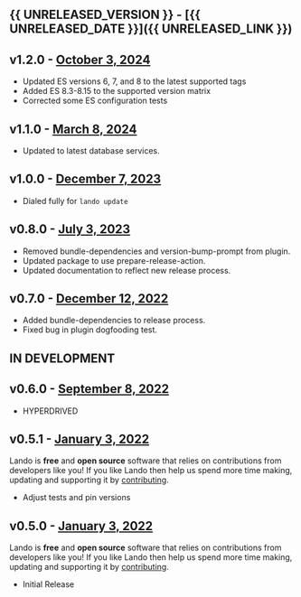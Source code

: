 ## {{ UNRELEASED_VERSION }} - [{{ UNRELEASED_DATE }}]({{ UNRELEASED_LINK }})

## v1.2.0 - [October 3, 2024](https://github.com/lando/elasticsearch/releases/tag/v1.2.0)

* Updated ES versions 6, 7, and 8 to the latest supported tags
* Added ES 8.3-8.15 to the supported version matrix
* Corrected some ES configuration tests

## v1.1.0 - [March 8, 2024](https://github.com/lando/elasticsearch/releases/tag/v1.1.0)

* Updated to latest database services.

## v1.0.0 - [December 7, 2023](https://github.com/lando/elasticsearch/releases/tag/v1.0.0)

* Dialed fully for `lando update`

## v0.8.0 - [July 3, 2023](https://github.com/lando/elasticsearch/releases/tag/v0.8.0)

* Removed bundle-dependencies and version-bump-prompt from plugin.
* Updated package to use prepare-release-action.
* Updated documentation to reflect new release process.

## v0.7.0 - [December 12, 2022](https://github.com/lando/elasticsearch/releases/tag/v0.7.0)

* Added bundle-dependencies to release process.
* Fixed bug in plugin dogfooding test.

## IN DEVELOPMENT

## v0.6.0 - [September 8, 2022](https://github.com/lando/elasticsearch/releases/tag/v0.6.0)

* HYPERDRIVED

## v0.5.1 - [January 3, 2022](https://github.com/lando/elasticsearch/releases/tag/v0.5.1)

Lando is **free** and **open source** software that relies on contributions from developers like you! If you like Lando then help us spend more time making, updating and supporting it by [contributing](https://github.com/sponsors/lando).

* Adjust tests and pin versions

## v0.5.0 - [January 3, 2022](https://github.com/lando/elasticsearch/releases/tag/v0.5.0)

Lando is **free** and **open source** software that relies on contributions from developers like you! If you like Lando then help us spend more time making, updating and supporting it by [contributing](https://github.com/sponsors/lando).

* Initial Release
